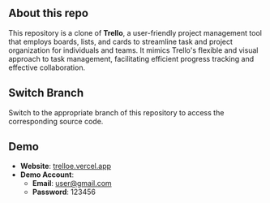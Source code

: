 ## About this repo

This repository is a clone of **Trello**, a user-friendly project management tool that employs boards, lists, and cards to streamline task and project organization for individuals and teams. It mimics Trello's flexible and visual approach to task management, facilitating efficient progress tracking and effective collaboration.

## Switch Branch

Switch to the appropriate branch of this repository to access the corresponding source code.

## Demo

- **Website**: [trelloe.vercel.app](https://trelloe.vercel.app/)
- **Demo Account**: 
  - **Email**: user@gmail.com
  - **Password**: 123456
